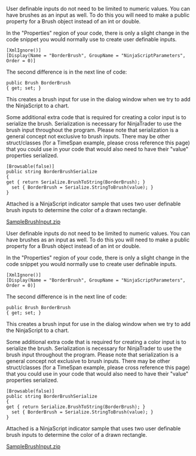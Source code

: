 User definable inputs do not need to be limited to numeric values. You can have brushes as an input as well. To do this you will need to make a public property for a Brush object instead of an int or double.

In the "Properties" region of your code, there is only a slight change in the code snippet you would normally use to create user definable inputs.

```jsx-150469391 csharp
[XmlIgnore()]
[Display(Name = "BorderBrush", GroupName = "NinjaScriptParameters", Order = 0)]

```

The second difference is in the next line of code:

```jsx-150469391 csharp
public Brush BorderBrush
{ get; set; }

```

This creates a brush input for use in the dialog window when we try to add the NinjaScript to a chart.

Some additional extra code that is required for creating a color input is to serialize the brush. Serialization is necessary for NinjaTrader to use the brush input throughout the program. Please note that serialization is a general concept not exclusive to brush inputs. There may be other struct/classes (for a TimeSpan example, please cross reference this page) that you could use in your code that would also need to have their "value" properties serialized.

```jsx-150469391 csharp
[Browsable(false)]
public string BorderBrushSerialize
{
get { return Serialize.BrushToString(BorderBrush); }
  set { BorderBrush = Serialize.StringToBrush(value); }
}

```

Attached is a NinjaScript indicator sample that uses two user definable brush inputs to determine the color of a drawn rectangle.

[SampleBrushInput.zip](https://ninjatrader.com/support/helpGuides/nt8/samples/SampleBrushInput.zip)

User definable inputs do not need to be limited to numeric values. You can have brushes as an input as well. To do this you will need to make a public property for a Brush object instead of an int or double.

In the "Properties" region of your code, there is only a slight change in the code snippet you would normally use to create user definable inputs.

```jsx-150469391 csharp
[XmlIgnore()]
[Display(Name = "BorderBrush", GroupName = "NinjaScriptParameters", Order = 0)]

```

The second difference is in the next line of code:

```jsx-150469391 csharp
public Brush BorderBrush
{ get; set; }

```

This creates a brush input for use in the dialog window when we try to add the NinjaScript to a chart.

Some additional extra code that is required for creating a color input is to serialize the brush. Serialization is necessary for NinjaTrader to use the brush input throughout the program. Please note that serialization is a general concept not exclusive to brush inputs. There may be other struct/classes (for a TimeSpan example, please cross reference this page) that you could use in your code that would also need to have their "value" properties serialized.

```jsx-150469391 csharp
[Browsable(false)]
public string BorderBrushSerialize
{
get { return Serialize.BrushToString(BorderBrush); }
  set { BorderBrush = Serialize.StringToBrush(value); }
}

```

Attached is a NinjaScript indicator sample that uses two user definable brush inputs to determine the color of a drawn rectangle.

[SampleBrushInput.zip](https://ninjatrader.com/support/helpGuides/nt8/samples/SampleBrushInput.zip)